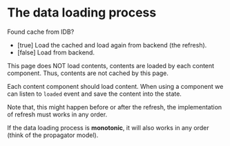 # The data loading process

Found cache from IDB?

- [true] Load the cached and load again from backend (the refresh).
- [false] Load from backend.

This page does NOT load contents,
contents are loaded by each content component.
Thus, contents are not cached by this page.

Each content component should load content.
When using a component we can listen to `loaded` event
and save the content into the state.

Note that, this might happen before or after the refresh,
the implementation of refresh must works in any order.

If the data loading process is **monotonic**,
it will also works in any order
(think of the propagator model).
